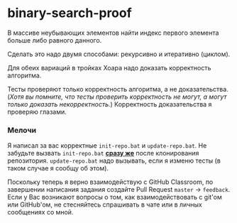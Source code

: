 # binary-search-proof

В массиве неубывающих элементов найти индекс первого элемента больше либо равного данного.

Сделать это надо двумя способами: рекурсивно и итеративно (циклом).

Для обеих вариаций в тройках Хоара надо доказать корректность алгоритма.

Тесты проверяют только корректность алгоритма, а не доказательства. (*Хотя вы помните, что тесты проверить корректность не могут, а могут только доказать некорректность.*) Корректность доказательства я проверяю глазами.

### Мелочи

Я написал за вас корректные `init-repo.bat` и `update-repo.bat`. Не забудьте вызвать `init-repo.bat` <u>**сразу же**</u> после клонирования репозитория.
`update-repo.bat` надо вызывать, если я изменю тесты (в таком случае я сообщу об этом).

Поскольку теперь я верно взаимодействую с GitHub Classroom, по завершении написания задания создайте Pull Request `master` -> `feedback`. Если у Вас возникают вопросы о том, как взаимодействовать с git'ом или GitHub'ом, не стесняйтесь спрашивать в чате или в личных сообщениях со мной.

